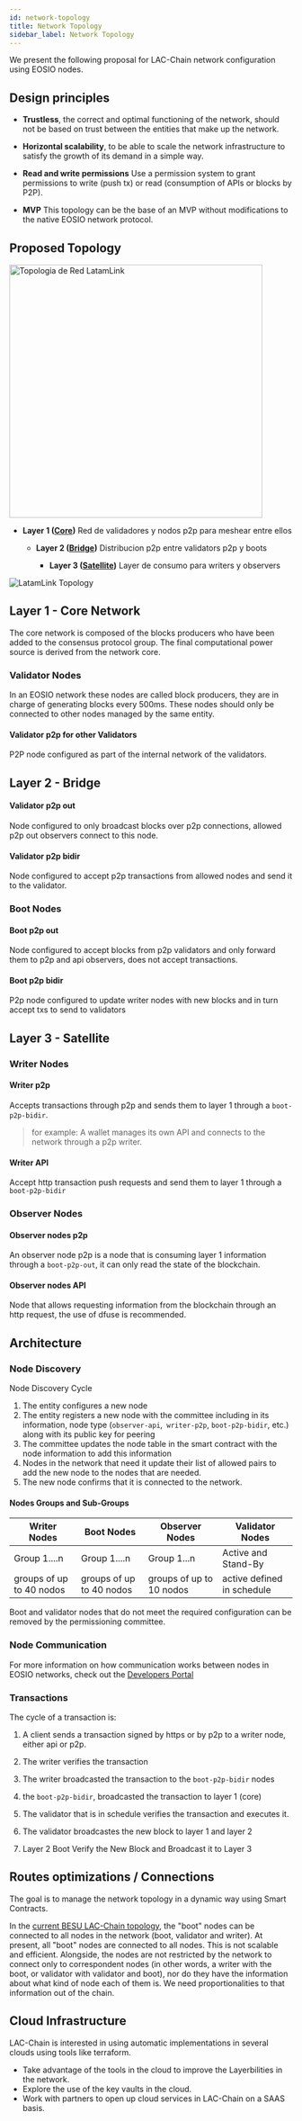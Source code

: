 ```yaml
---
id: network-topology
title: Network Topology
sidebar_label: Network Topology
---
```


We present the following proposal for LAC-Chain network configuration using EOSIO nodes.

## Design principles
* **Trustless**, the correct and optimal functioning of the network, should not be based on trust between the entities that make up the network.

* **Horizontal scalability**, to be able to scale the network infrastructure to satisfy the growth of its demand in a simple way.

* **Read and write permissions** Use a permission system to grant permissions to write (push tx) or read (consumption of APIs or blocks by P2P).

* **MVP** This topology can be the base of an MVP without modifications to the native EOSIO network protocol.

## Proposed Topology

<img src="/img/diagrams/network-topology-en.png#center" alt="Topologia de Red LatamLink" width="450"/>

- **Layer 1 ([Core](/docs/network-topology#Layer-1---core-network))** Red de validadores y nodos p2p para meshear entre ellos

	- **Layer 2 ([Bridge](/docs/network-topology#Layer-2---bridge))** Distribucion p2p entre validators p2p y boots

		- **Layer 3 ([Satellite](/docs/network-topology#layer-3---satellite))** Layer de consumo para writers y observers


![LatamLink Topology](/img/diagrams/topologia-nodos-2.png)


## Layer 1 - Core Network
The core network is composed of the blocks producers who have been added to the consensus protocol group. The final computational power source is derived from the network core.


### Validator Nodes
In an EOSIO network these nodes are called block producers, they are in charge of generating blocks every 500ms. These nodes should only be connected to other nodes managed by the same entity.

#### Validator p2p for other Validators
P2P node configured as part of the internal network of the validators.

## Layer 2 - Bridge

#### Validator p2p out
Node configured to only broadcast blocks over p2p connections, allowed p2p out observers connect to this node.

#### Validator p2p bidir
Node configured to accept p2p transactions from allowed nodes and send it to the validator.

### Boot Nodes

#### Boot p2p out
Node configured to accept blocks from p2p validators and only forward them to p2p and api observers, does not accept transactions.

#### Boot p2p bidir
P2p node configured to update writer nodes with new blocks and in turn accept txs to send to validators

## Layer 3 - Satellite

### Writer Nodes 

#### Writer p2p
Accepts transactions through p2p and sends them to layer 1 through a `boot-p2p-bidir`.
> for example: A wallet manages its own API and connects to the network through a p2p writer.

#### Writer API
Accept http transaction push requests and send them to layer 1 through a `boot-p2p-bidir`

### Observer Nodes 

#### Observer nodes p2p
An observer node p2p is a node that is consuming layer 1 information through a `boot-p2p-out`, it can only read the state of the blockchain.

#### Observer nodes API
Node that allows requesting information from the blockchain through an http request, the use of dfuse is recommended.

## Architecture


### Node Discovery

Node Discovery Cycle

1. The entity configures a new node
1. The entity registers a new node with the committee including in its information, node type (`observer-api`,` writer-p2p`, `boot-p2p-bidir`, etc.) along with its public key for peering
1. The committee updates the node table in the smart contract with the node information to add this information
1. Nodes in the network that need it update their list of allowed pairs to add the new node to the nodes that are needed.
1. The new node confirms that it is connected to the network.


#### Nodes Groups and Sub-Groups

| **Writer Nodes** | **Boot Nodes** | **Observer Nodes** | **Validator Nodes** |
|---|---|---|---|
| Group 1....n  | Group 1....n  | Group 1...n  | Active and Stand-By  |
| groups of up to 40 nodos | groups of up to 40 nodos  | groups of up to 10 nodos |  active defined in schedule  |

Boot and validator nodes that do not meet the required configuration can be removed by the permissioning committee.

### Node Communication

For more information on how communication works between nodes in EOSIO networks, check out the [Developers Portal](https://developers.eos.io/welcome/latest/protocol/network_peer_protocol)

### Transactions

The cycle of a transaction is:

1. A client sends a transaction signed by https or by p2p to a writer node, either api or p2p.

1. The writer verifies the transaction

1. The writer broadcasted the transaction to the `boot-p2p-bidir` nodes

1. the `boot-p2p-bidir`, broadcasted the transaction to layer 1 (core)

1. The validator that is in schedule verifies the transaction and executes it.

1. The validator broadcastes the new block to layer 1 and layer 2

1. Layer 2 Boot Verify the New Block and Broadcast it to Layer 3


## Routes optimizations / Connections
The goal is to manage the network topology in a dynamic way using Smart Contracts.

In the [current BESU LAC-Chain topology](https://github.com/lacchain/besu-network/blob/master/TOPOLOGY_AND_ARCHITECTURE.md), the "boot" nodes can be connected to all nodes in the network (boot, validator and writer). At present, all "boot" nodes are connected to all nodes. This is not scalable and efficient. Alongside, the nodes are not restricted by the network to connect only to correspondent nodes (in other words, a writer with the boot, or validator with validator and boot), nor do they have the information about what kind of node each of them is. We need proportionalities to that information out of the chain.

## Cloud Infrastructure

LAC-Chain is interested in using automatic implementations in several clouds using tools like terraform.
- Take advantage of the tools in the cloud to improve the Layerbilities in the network.
- Explore the use of the key vaults in the cloud.
- Work with partners to open up cloud services in LAC-Chain on a SAAS basis.
